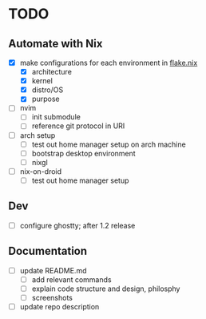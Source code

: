 # TODO

## Automate with Nix

- [x] make configurations for each environment in [flake.nix](./flake.nix)
    - [x] architecture
    - [x] kernel
    - [x] distro/OS
    - [x] purpose

- [ ] nvim
    - [ ] init submodule
    - [ ] reference git protocol in URI

- [ ] arch setup
    - [ ] test out home manager setup on arch machine
    - [ ] bootstrap desktop environment
    - [ ] nixgl

- [ ] nix-on-droid
    - [ ] test out home manager setup

## Dev
- [ ] configure ghostty; after 1.2 release

## Documentation

- [ ] update README.md
    - [ ] add relevant commands
    - [ ] explain code structure and design, philosphy
    - [ ] screenshots
- [ ] update repo description
